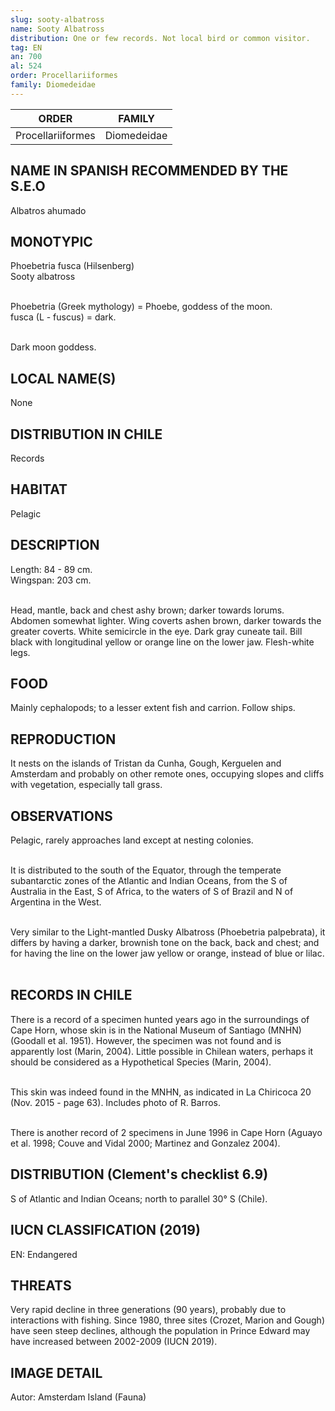 ```yaml
---
slug: sooty-albatross
name: Sooty Albatross
distribution: One or few records. Not local bird or common visitor.
tag: EN
an: 700
al: 524
order: Procellariiformes
family: Diomedeidae
---
```


| ORDER             | FAMILY      |
| ----------------- | ----------- |
| Procellariiformes | Diomedeidae |

## NAME IN SPANISH RECOMMENDED BY THE S.E.O

Albatros ahumado

## MONOTYPIC

Phoebetria fusca (Hilsenberg)<br>
Sooty albatross<br><br>

Phoebetria (Greek mythology) = Phoebe, goddess of the moon.<br>
fusca (L - fuscus) = dark.<br><br>

Dark moon goddess.

## LOCAL NAME(S)

None

## DISTRIBUTION IN CHILE

Records

## HABITAT

Pelagic

## DESCRIPTION

Length: 84 - 89 cm.<br>
Wingspan: 203 cm.<br><br>

Head, mantle, back and chest ashy brown; darker towards lorums. Abdomen somewhat lighter. Wing coverts ashen brown, darker towards the greater coverts. White semicircle in the eye. Dark gray cuneate tail. Bill black with longitudinal yellow or orange line on the lower jaw. Flesh-white legs.

## FOOD

Mainly cephalopods; to a lesser extent fish and carrion. Follow ships.

## REPRODUCTION

It nests on the islands of Tristan da Cunha, Gough, Kerguelen and Amsterdam and probably on other remote ones, occupying slopes and cliffs with vegetation, especially tall grass.

## OBSERVATIONS

Pelagic, rarely approaches land except at nesting colonies.<br><br>

It is distributed to the south of the Equator, through the temperate subantarctic zones of the Atlantic and Indian Oceans, from the S of Australia in the East, S of Africa, to the waters of S of Brazil and N of Argentina in the West.<br><br>

Very similar to the Light-mantled Dusky Albatross (Phoebetria palpebrata), it differs by having a darker, brownish tone on the back, back and chest; and for having the line on the lower jaw yellow or orange, instead of blue or lilac.<br><br>

## RECORDS IN CHILE

There is a record of a specimen hunted years ago in the surroundings of Cape Horn, whose skin is in the National Museum of Santiago (MNHN) (Goodall et al. 1951). However, the specimen was not found and is apparently lost (Marin, 2004). Little possible in Chilean waters, perhaps it should be considered as a Hypothetical Species (Marin, 2004).<br><br>

This skin was indeed found in the MNHN, as indicated in La Chiricoca 20 (Nov. 2015 - page 63). Includes photo of R. Barros.<br><br>

There is another record of 2 specimens in June 1996 in Cape Horn (Aguayo et al. 1998; Couve and Vidal 2000; Martinez and Gonzalez 2004).

## DISTRIBUTION (Clement's checklist 6.9)<br>

S of Atlantic and Indian Oceans; north to parallel 30° S (Chile).

## IUCN CLASSIFICATION (2019)

EN: Endangered

## THREATS

Very rapid decline in three generations (90 years), probably due to interactions with fishing. Since 1980, three sites (Crozet, Marion and Gough) have seen steep declines, although the population in Prince Edward may have increased between 2002-2009 (IUCN 2019).

## IMAGE DETAIL

Autor: Amsterdam Island (Fauna)
